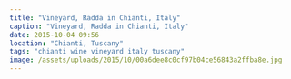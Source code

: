 ```yaml
---
title: "Vineyard, Radda in Chianti, Italy"
caption: "Vineyard, Radda in Chianti, Italy"
date: 2015-10-04 09:56
location: "Chianti, Tuscany"
tags: "chianti wine vineyard italy tuscany"
image: /assets/uploads/2015/10/00a6dee8c0cf97b04ce56843a2ffba8e.jpg
---
```

